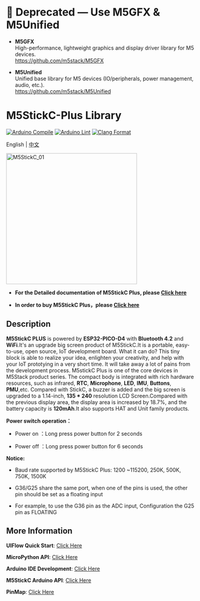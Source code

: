# 🚫 Deprecated — Use M5GFX & M5Unified

- **M5GFX**  
  High-performance, lightweight graphics and display driver library for M5 devices.  
  <https://github.com/m5stack/M5GFX>

- **M5Unified**  
  Unified base library for M5 devices (IO/peripherals, power management, audio, etc.).  
  <https://github.com/m5stack/M5Unified>


# M5StickC-Plus Library

[![Arduino Compile](https://github.com/m5stack/M5StickC-Plus/actions/workflows/arduino-action-compile.yml/badge.svg)](https://github.com/m5stack/M5StickC-Plus/actions/workflows/arduino-action-compile.yml)
[![Arduino Lint](https://github.com/m5stack/M5StickC-Plus/actions/workflows/Arduino-Lint-Check.yml/badge.svg)](https://github.com/m5stack/M5StickC-Plus/actions/workflows/Arduino-Lint-Check.yml)
[![Clang Format](https://github.com/m5stack/M5StickC-Plus/actions/workflows/clang-format-check.yml/badge.svg)](https://github.com/m5stack/M5StickC-Plus/actions/workflows/clang-format-check.yml)

English | [中文](README_cn.md)

<img src="https://static-cdn.m5stack.com/resource/docs/static/assets/img/product_pics/core/minicore/m5stickc_plus/m5stickc_plus_01.webp" alt="M5StickC_01" width="350">

* **For the Detailed documentation of M5StickC Plus, please [Click here](https://docs.m5stack.com/#/en/core/m5stickc_plus)**

* **In order to buy M5StickC Plus，please [Click here](https://shop.m5stack.com/collections/m5-controllers/products/m5stickc-plus-esp32-pico-mini-iot-development-kit)**

## Description

**M5StickC PLUS** is powered by **ESP32-PICO-D4** with **Bluetooth 4.2** and **WiFi**.It's an upgrade big screen product of M5StickC.It is a portable, easy-to-use, open source, IoT development board. What it can do? This tiny block is able to realize your idea, enlighten your creativity, and help with your IoT prototying in a very short time. It will take away a lot of pains from the development process. M5stickC Plus is one of the core devices in M5Stack product series. The compact body is integrated with rich hardware resources, such as infrared, **RTC**, **Microphone**, **LED**, **IMU**, **Buttons**, **PMU**,etc. Compared with StickC, a buzzer is added and the big screen is upgraded to a 1.14-inch, **135 * 240** resolution LCD Screen.Compared with the previous display area, the display area is increased by 18.7%, and the battery capacity is **120mAh**.It also supports HAT and Unit family products.

**Power switch operation：**

* Power on ：Long press power button for 2 seconds

* Power off ：Long press power button for 6 seconds

**Notice:**

* Baud rate supported by M5StickC Plus: 1200 ~115200, 250K, 500K, 750K, 1500K

* G36/G25 share the same port, when one of the pins is used, the other pin should be set as a floating input
* For example, to use the G36 pin as the ADC input, Configuration the G25 pin as FLOATING

## More Information

**UIFlow Quick Start**: [Click Here](https://docs.m5stack.com/en/quick_start/m5stickc_plus/uiflow)

**MicroPython API**: [Click Here](https://docs.m5stack.com/en/mpy/display/m5stack_lvgl)

**Arduino IDE Development**: [Click Here](https://docs.m5stack.com/en/quick_start/m5stickc_plus/arduino)

**M5StickC Arduino API**: [Click Here](https://docs.m5stack.com/en/api/stickc/system_m5stickc)

**PinMap**: [Click Here](https://docs.m5stack.com/en/core/m5stickc_plus)
